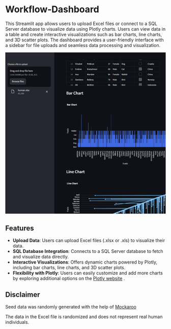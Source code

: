 # Workflow-Dashboard

This Streamlit app allows users to upload Excel files or connect to a SQL Server database to visualize data using Plotly charts. Users can view data in a table and create interactive visualizations such as bar charts, line charts, and 3D scatter plots. The dashboard provides a user-friendly interface with a sidebar for file uploads and seamless data processing and visualization.

<img src="github_image/workflow-example.png">

## Features

- **Upload Data**: Users can upload Excel files (.xlsx or .xls) to visualize their data.
- **SQL Database Integration**: Connects to a SQL Server database to fetch and visualize data directly.
- **Interactive Visualizations**: Offers dynamic charts powered by Plotly, including bar charts, line charts, and 3D scatter plots.
- **Flexibility with Plotly**: Users can easily customize and add more charts by exploring additional options on the <a href="https://plotly.com/python/" target="_blank">Plotly website</a>
.


## Disclaimer

Seed data was randomly generated with the help of <a href="https://www.mockaroo.com" target="_target">Mockaroo</a>

The data in the Excel file is randomized and does not represent real human individuals.
